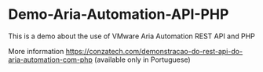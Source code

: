# Demo-Aria-Automation-API-PHP
This is a demo about the use of VMware Aria Automation REST API and PHP

More information https://conzatech.com/demonstracao-do-rest-api-do-aria-automation-com-php (available only in Portuguese)

